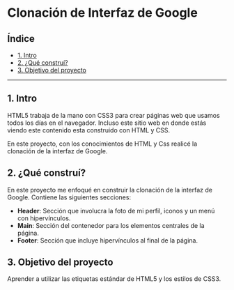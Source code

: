 # Clonación de Interfaz de Google

## Índice

* [1. Intro](#)
* [2. ¿Qué construí?](#)
* [3. Objetivo del proyecto](#)

****

## 1. Intro
HTML5 trabaja de la mano con  CSS3 para crear páginas web que usamos todos los días en el navegador. Incluso este sitio web en donde estás viendo este contenido esta construido con HTML y CSS.

En este proyecto, con los conocimientos de HTML y Css realicé  la clonación de la interfaz de Google.

## 2. ¿Qué construí?
En este proyecto me enfoqué en construir la clonación de la interfaz de Google. Contiene las siguientes secciones:

* **Header**: Sección que involucra la foto de mi perfil, iconos y un menú con hipervínculos.
* **Main**: Sección del contenedor para los elementos centrales de la página.
* **Footer**: Sección que incluye hipervínculos al final de la página.

## 3. Objetivo del proyecto
Aprender a utilizar las etiquetas estándar de HTML5 y los estilos de CSS3.
